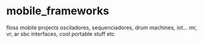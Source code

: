 # mobile_frameworks
floss mobile projects 
osciladores, sequenciadores, drum machines, iot... mr, vr, ar
sbc interfaces, cool portable stuff etc
